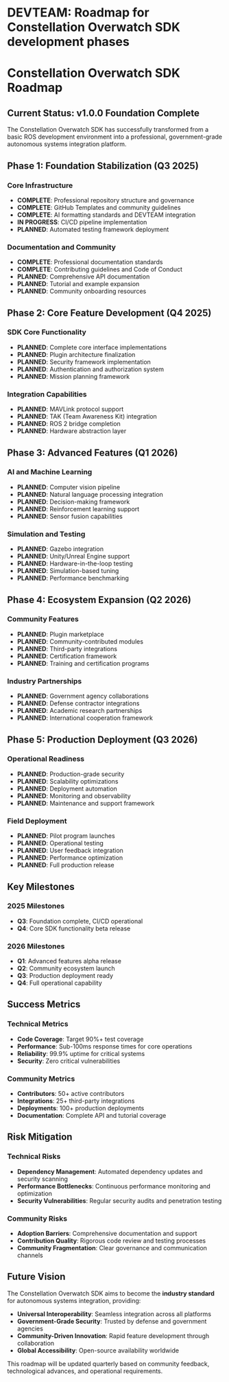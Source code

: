 # DEVTEAM: Roadmap for Constellation Overwatch SDK development phases

# Constellation Overwatch SDK Roadmap

## Current Status: v1.0.0 Foundation Complete

The Constellation Overwatch SDK has successfully transformed from a basic ROS development environment into a professional, government-grade autonomous systems integration platform.

## Phase 1: Foundation Stabilization (Q3 2025)

### Core Infrastructure
- **COMPLETE**: Professional repository structure and governance
- **COMPLETE**: GitHub Templates and community guidelines
- **COMPLETE**: AI formatting standards and DEVTEAM integration
- **IN PROGRESS**: CI/CD pipeline implementation
- **PLANNED**: Automated testing framework deployment

### Documentation and Community
- **COMPLETE**: Professional documentation standards
- **COMPLETE**: Contributing guidelines and Code of Conduct
- **PLANNED**: Comprehensive API documentation
- **PLANNED**: Tutorial and example expansion
- **PLANNED**: Community onboarding resources

## Phase 2: Core Feature Development (Q4 2025)

### SDK Core Functionality
- **PLANNED**: Complete core interface implementations
- **PLANNED**: Plugin architecture finalization
- **PLANNED**: Security framework implementation
- **PLANNED**: Authentication and authorization system
- **PLANNED**: Mission planning framework

### Integration Capabilities
- **PLANNED**: MAVLink protocol support
- **PLANNED**: TAK (Team Awareness Kit) integration
- **PLANNED**: ROS 2 bridge completion
- **PLANNED**: Hardware abstraction layer

## Phase 3: Advanced Features (Q1 2026)

### AI and Machine Learning
- **PLANNED**: Computer vision pipeline
- **PLANNED**: Natural language processing integration
- **PLANNED**: Decision-making framework
- **PLANNED**: Reinforcement learning support
- **PLANNED**: Sensor fusion capabilities

### Simulation and Testing
- **PLANNED**: Gazebo integration
- **PLANNED**: Unity/Unreal Engine support
- **PLANNED**: Hardware-in-the-loop testing
- **PLANNED**: Simulation-based tuning
- **PLANNED**: Performance benchmarking

## Phase 4: Ecosystem Expansion (Q2 2026)

### Community Features
- **PLANNED**: Plugin marketplace
- **PLANNED**: Community-contributed modules
- **PLANNED**: Third-party integrations
- **PLANNED**: Certification framework
- **PLANNED**: Training and certification programs

### Industry Partnerships
- **PLANNED**: Government agency collaborations
- **PLANNED**: Defense contractor integrations
- **PLANNED**: Academic research partnerships
- **PLANNED**: International cooperation framework

## Phase 5: Production Deployment (Q3 2026)

### Operational Readiness
- **PLANNED**: Production-grade security
- **PLANNED**: Scalability optimizations
- **PLANNED**: Deployment automation
- **PLANNED**: Monitoring and observability
- **PLANNED**: Maintenance and support framework

### Field Deployment
- **PLANNED**: Pilot program launches
- **PLANNED**: Operational testing
- **PLANNED**: User feedback integration
- **PLANNED**: Performance optimization
- **PLANNED**: Full production release

## Key Milestones

### 2025 Milestones
- **Q3**: Foundation complete, CI/CD operational
- **Q4**: Core SDK functionality beta release

### 2026 Milestones
- **Q1**: Advanced features alpha release
- **Q2**: Community ecosystem launch
- **Q3**: Production deployment ready
- **Q4**: Full operational capability

## Success Metrics

### Technical Metrics
- **Code Coverage**: Target 90%+ test coverage
- **Performance**: Sub-100ms response times for core operations
- **Reliability**: 99.9% uptime for critical systems
- **Security**: Zero critical vulnerabilities

### Community Metrics
- **Contributors**: 50+ active contributors
- **Integrations**: 25+ third-party integrations
- **Deployments**: 100+ production deployments
- **Documentation**: Complete API and tutorial coverage

## Risk Mitigation

### Technical Risks
- **Dependency Management**: Automated dependency updates and security scanning
- **Performance Bottlenecks**: Continuous performance monitoring and optimization
- **Security Vulnerabilities**: Regular security audits and penetration testing

### Community Risks
- **Adoption Barriers**: Comprehensive documentation and support
- **Contribution Quality**: Rigorous code review and testing processes
- **Community Fragmentation**: Clear governance and communication channels

## Future Vision

The Constellation Overwatch SDK aims to become the **industry standard** for autonomous systems integration, providing:
- **Universal Interoperability**: Seamless integration across all platforms
- **Government-Grade Security**: Trusted by defense and government agencies
- **Community-Driven Innovation**: Rapid feature development through collaboration
- **Global Accessibility**: Open-source availability worldwide

This roadmap will be updated quarterly based on community feedback, technological advances, and operational requirements.
